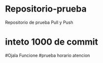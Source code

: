 # Repositorio-prueba
Repositorio de prueba Pull y Push
# inteto 1000 de commit
#Ojala Funcione
#prueba horario atencion